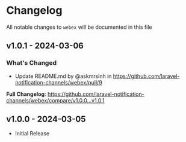 # Changelog

All notable changes to `webex` will be documented in this file

## v1.0.1 - 2024-03-06

### What's Changed

* Update README.md by @askmrsinh in https://github.com/laravel-notification-channels/webex/pull/9

**Full Changelog**: https://github.com/laravel-notification-channels/webex/compare/v1.0.0...v1.0.1

## v1.0.0 - 2024-03-05

- Initial Release
